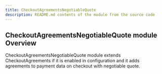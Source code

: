 ```yaml
---
title: CheckoutAgreementsNegotiableQuote
description: README.md contents of the module from the source code
---
```


## CheckoutAgreementsNegotiableQuote module Overview

CheckoutAgreementsNegotiableQuote module extends CheckoutAgreements if it is enabled in configuration and it adds agreements to payment data on checkout with negotiable quote.
